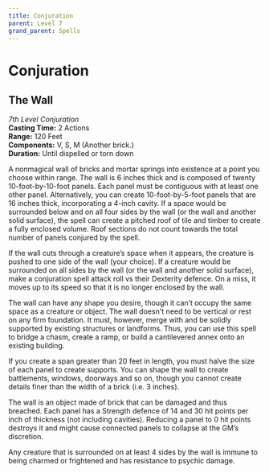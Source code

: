 ```yaml
---
title: Conjuration
parent: Level 7
grand_parent: Spells
---
```


# Conjuration

## The Wall
*7th Level Conjuration*<br>
**Casting Time:** 2 Actions<br>
**Range:** 120 Feet<br>
**Components:** V, S, M (Another brick.)<br>
**Duration:** Until dispelled or torn down

A nonmagical wall of bricks and mortar springs into existence at a point you choose within range. The wall is 6 inches thick and is composed of twenty 10-foot-by-10-foot panels. Each panel must be contiguous with at least one other panel. Alternatively, you can create 10-foot-by-5-foot panels that are 16 inches thick, incorporating a 4-inch cavity. If a space would be surrounded below and on all four sides by the wall (or the wall and another solid surface), the spell can create a pitched roof of tile and timber to create a fully enclosed volume. Roof sections do not count towards the total number of panels conjured by the spell.

If the wall cuts through a creature’s space when it appears, the creature is pushed to one side of the wall (your choice). If a creature would be surrounded on all sides by the wall (or the wall and another solid surface), make a conjuration spell attack roll vs their Dexterity defence. On a miss, it moves up to its speed so that it is no longer enclosed by the wall.
    
The wall can have any shape you desire, though it can’t occupy the same space as a creature or object. The wall doesn't need to be vertical or rest on any firm foundation. It must, however, merge with and be solidly supported by existing structures or landforms. Thus, you can use this spell to bridge a chasm, create a ramp, or build a cantilevered annex onto an existing building.

If you create a span greater than 20 feet in length, you must halve the size of each panel to create supports. You can shape the wall to create battlements, windows, doorways and so on, though you cannot create details finer than the width of a brick (i.e. 3 inches).

The wall is an object made of brick that can be damaged and thus breached. Each panel has a Strength defence of 14 and 30 hit points per inch of thickness (not including cavities). Reducing a panel to 0 hit points destroys it and might cause connected panels to collapse at the GM’s discretion.

Any creature that is surrounded on at least 4 sides by the wall is immune to being charmed or frightened and has resistance to psychic damage.
